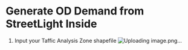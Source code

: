 # Generate OD Demand from StreetLight Inside
1. Input your Taffic Analysis Zone shapefile
![Uploading image.png…]()
